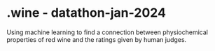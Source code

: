 # .wine - datathon-jan-2024
Using machine learning to find a connection between physiochemical properties of red wine and the ratings given by human judges.
